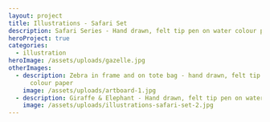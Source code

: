 ```yaml
---
layout: project
title: Illustrations - Safari Set
description: Safari Series - Hand drawn, felt tip pen on water colour paper
heroProject: true
categories:
  - illustration
heroImage: /assets/uploads/gazelle.jpg
otherImages:
  - description: Zebra in frame and on tote bag - hand drawn, felt tip pen on water
      colour paper
    image: /assets/uploads/artboard-1.jpg
  - description: Giraffe & Elephant - Hand drawn, felt tip pen on water colour paper
    image: /assets/uploads/illustrations-safari-set-2.jpg
---
```

